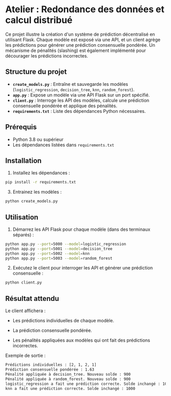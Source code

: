 # Atelier : Redondance des données et calcul distribué

Ce projet illustre la création d'un système de prédiction décentralisé en utilisant Flask. Chaque modèle est exposé via une API, et un client agrège les prédictions pour générer une prédiction consensuelle pondérée. Un mécanisme de pénalités (slashing) est également implémenté pour décourager les prédictions incorrectes.

## Structure du projet

- **`create_models.py`** : Entraîne et sauvegarde les modèles (`logistic_regression`, `decision_tree`, `knn`, `random_forest`).
- **`app.py`** : Expose un modèle via une API Flask sur un port spécifié.
- **`client.py`** : Interroge les API des modèles, calcule une prédiction consensuelle pondérée et applique des pénalités.
- **`requirements.txt`** : Liste des dépendances Python nécessaires.

## Prérequis

- Python 3.8 ou supérieur
- Les dépendances listées dans `requirements.txt`

## Installation

1. Installez les dépendances :

```bash
pip install -r requirements.txt
```

3. Entrainez les modèles :

```bash
python create_models.py
```

## Utilisation

1. Démarrez les API Flask pour chaque modèle (dans des terminaux séparés) :
   
```bash
python app.py --port=5000 --model=logistic_regression
python app.py --port=5001 --model=decision_tree
python app.py --port=5002 --model=knn
python app.py --port=5003 --model=random_forest
```

2. Exécutez le client pour interroger les API et générer une prédiction consensuelle :
   
```bash
python client.py
```

## Résultat attendu

Le client affichera :

* Les prédictions individuelles de chaque modèle.

* La prédiction consensuelle pondérée.

* Les pénalités appliquées aux modèles qui ont fait des prédictions incorrectes.

Exemple de sortie :

```bash
Prédictions individuelles : [2, 1, 2, 1]
Prédiction consensuelle pondérée : 1.63
Pénalité appliquée à decision_tree. Nouveau solde : 900
Pénalité appliquée à random_forest. Nouveau solde : 900
logistic_regression a fait une prédiction correcte. Solde inchangé : 1000
knn a fait une prédiction correcte. Solde inchangé : 1000
```